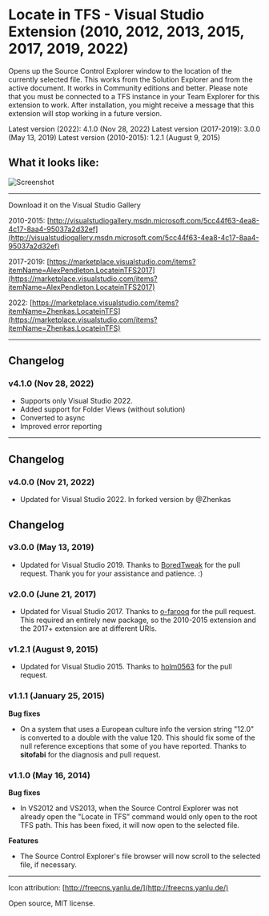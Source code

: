 # Locate in TFS - Visual Studio Extension (2010, 2012, 2013, 2015, 2017, 2019, 2022)

Opens up the Source Control Explorer window to the location of the currently selected file. This works from the Solution Explorer and from the active document. It works in Community editions and better. Please note that you must be connected to a TFS instance in your Team Explorer for this extension to work. After installation, you might receive a message that this extension will stop working in a future version. 

Latest version (2022): 4.1.0 (Nov 28, 2022)
Latest version (2017-2019): 3.0.0 (May 13, 2019)
Latest version (2010-2015): 1.2.1 (August 9, 2015)

## What it looks like:

![Screenshot](/src/Pendletron.Vsix.LocateInTFS/Resources/LocateInTFS_Screenshot.png)

----------

Download it on the Visual Studio Gallery

2010-2015:
 [http://visualstudiogallery.msdn.microsoft.com/5cc44f63-4ea8-4c17-8aa4-95037a2d32ef](http://visualstudiogallery.msdn.microsoft.com/5cc44f63-4ea8-4c17-8aa4-95037a2d32ef)

2017-2019: 
 [https://marketplace.visualstudio.com/items?itemName=AlexPendleton.LocateinTFS2017](https://marketplace.visualstudio.com/items?itemName=AlexPendleton.LocateinTFS2017)

2022: 
 [https://marketplace.visualstudio.com/items?itemName=Zhenkas.LocateinTFS](https://marketplace.visualstudio.com/items?itemName=Zhenkas.LocateinTFS)
 

----------
## Changelog
### v4.1.0 (Nov 28, 2022)
- Supports only Visual Studio 2022.
- Added support for Folder Views (without solution)
- Converted to async
- Improved error reporting

----------
## Changelog
### v4.0.0 (Nov 21, 2022)
- Updated for Visual Studio 2022. In forked version by @Zhenkas


## Changelog
### v3.0.0 (May 13, 2019)
- Updated for Visual Studio 2019. Thanks to [BoredTweak](https://github.com/BoredTweak) for the pull request. Thank you for your assistance and patience. :)


### v2.0.0 (June 21, 2017)
- Updated for Visual Studio 2017. Thanks to [o-farooq](https://github.com/o-farooq) for the pull request. This required an entirely new package, so the 2010-2015 extension and the 2017+ extension are at different URIs.


### v1.2.1 (August 9, 2015)
- Updated for Visual Studio 2015. Thanks to [holm0563](https://github.com/holm0563) for the pull request.

### v1.1.1 (January 25, 2015)

**Bug fixes**

- On a system that uses a European culture info the version string "12.0" is converted to a double with the value 120. This should fix some of the null reference exceptions that some of you have reported. Thanks to **sitofabi** for the diagnosis and pull request.

### v1.1.0 (May 16, 2014)

**Bug fixes**

- In VS2012 and VS2013, when the Source Control Explorer was not already open the "Locate in TFS" command would only open to the root TFS path. This has been fixed, it will now open to the selected file.

**Features**

- The Source Control Explorer's file browser will now scroll to the selected file, if necessary.  

----------

Icon attribution: [http://freecns.yanlu.de/](http://freecns.yanlu.de/)

Open source, MIT license.
